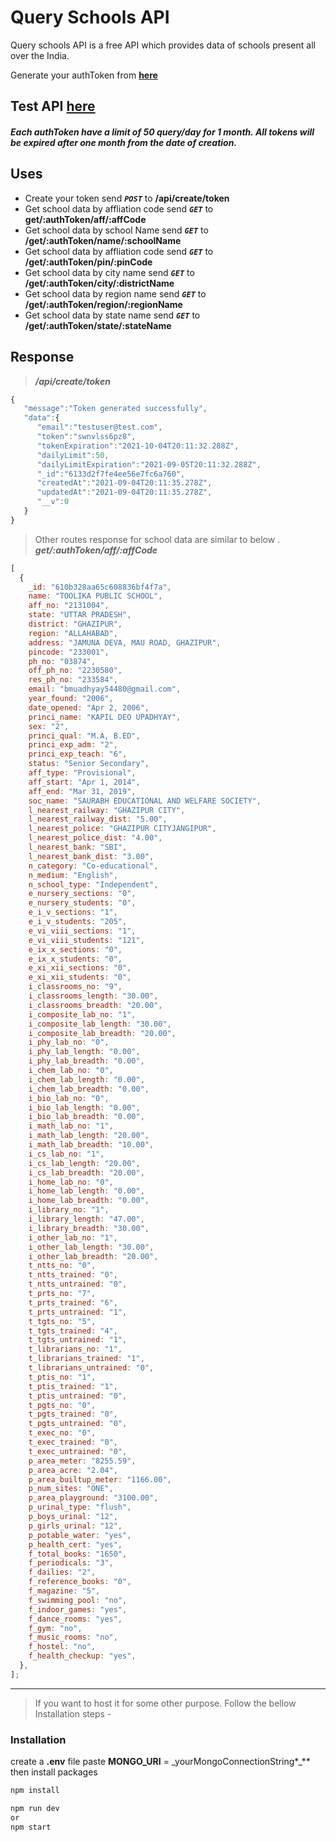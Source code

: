 # Query Schools API

Query schools API is a free API which provides data of schools present all over the India.

Generate your authToken from [**here**](https://schools.rnet.ml/)

## Test API [**here**](https://schools.rnet.ml/api-docs)

##### Each authToken have a limit of 50 query/day for 1 month. All tokens will be expired after one month from the date of creation.

## Uses

- Create your token send **_`POST`_** to **/api/create/token**
- Get school data by affliation code send **_`GET`_** to **get/:authToken/aff/:affCode**
- Get school data by school Name send **_`GET`_** to **/get/:authToken/name/:schoolName**
- Get school data by affliation code send **_`GET`_** to **/get/:authToken/pin/:pinCode**
- Get school data by city name send **_`GET`_** to **/get/:authToken/city/:districtName**
- Get school data by region name send **_`GET`_** to **/get/:authToken/region/:regionName**
- Get school data by state name send **_`GET`_** to **/get/:authToken/state/:stateName**

## Response

> **_/api/create/token_**

```javascript
{
   "message":"Token generated successfully",
   "data":{
      "email":"testuser@test.com",
      "token":"swnvlss6pz8",
      "tokenExpiration":"2021-10-04T20:11:32.288Z",
      "dailyLimit":50,
      "dailyLimitExpiration":"2021-09-05T20:11:32.288Z",
      "_id":"6133d2f7fe4ee56e7fc6a760",
      "createdAt":"2021-09-04T20:11:35.278Z",
      "updatedAt":"2021-09-04T20:11:35.278Z",
      "__v":0
   }
}
```

> Other routes response for school data are similar to below .
> **_get/:authToken/aff/:affCode_**

```javascript
[
  {
    _id: "610b328aa65c608836bf4f7a",
    name: "TOOLIKA PUBLIC SCHOOL",
    aff_no: "2131004",
    state: "UTTAR PRADESH",
    district: "GHAZIPUR",
    region: "ALLAHABAD",
    address: "JAMUNA DEVA, MAU ROAD, GHAZIPUR",
    pincode: "233001",
    ph_no: "03874",
    off_ph_no: "2230580",
    res_ph_no: "233584",
    email: "bmuadhyay54480@gmail.com",
    year_found: "2006",
    date_opened: "Apr 2, 2006",
    princi_name: "KAPIL DEO UPADHYAY",
    sex: "2",
    princi_qual: "M.A, B.ED",
    princi_exp_adm: "2",
    princi_exp_teach: "6",
    status: "Senior Secondary",
    aff_type: "Provisional",
    aff_start: "Apr 1, 2014",
    aff_end: "Mar 31, 2019",
    soc_name: "SAURABH EDUCATIONAL AND WELFARE SOCIETY",
    l_nearest_railway: "GHAZIPUR CITY",
    l_nearest_railway_dist: "5.00",
    l_nearest_police: "GHAZIPUR CITYJANGIPUR",
    l_nearest_police_dist: "4.00",
    l_nearest_bank: "SBI",
    l_nearest_bank_dist: "3.00",
    n_category: "Co-educational",
    n_medium: "English",
    n_school_type: "Independent",
    e_nursery_sections: "0",
    e_nursery_students: "0",
    e_i_v_sections: "1",
    e_i_v_students: "205",
    e_vi_viii_sections: "1",
    e_vi_viii_students: "121",
    e_ix_x_sections: "0",
    e_ix_x_students: "0",
    e_xi_xii_sections: "0",
    e_xi_xii_students: "0",
    i_classrooms_no: "9",
    i_classrooms_length: "30.00",
    i_classrooms_breadth: "20.00",
    i_composite_lab_no: "1",
    i_composite_lab_length: "30.00",
    i_composite_lab_breadth: "20.00",
    i_phy_lab_no: "0",
    i_phy_lab_length: "0.00",
    i_phy_lab_breadth: "0.00",
    i_chem_lab_no: "0",
    i_chem_lab_length: "0.00",
    i_chem_lab_breadth: "0.00",
    i_bio_lab_no: "0",
    i_bio_lab_length: "0.00",
    i_bio_lab_breadth: "0.00",
    i_math_lab_no: "1",
    i_math_lab_length: "20.00",
    i_math_lab_breadth: "10.00",
    i_cs_lab_no: "1",
    i_cs_lab_length: "20.00",
    i_cs_lab_breadth: "20.00",
    i_home_lab_no: "0",
    i_home_lab_length: "0.00",
    i_home_lab_breadth: "0.00",
    i_library_no: "1",
    i_library_length: "47.00",
    i_library_breadth: "30.00",
    i_other_lab_no: "1",
    i_other_lab_length: "30.00",
    i_other_lab_breadth: "20.00",
    t_ntts_no: "0",
    t_ntts_trained: "0",
    t_ntts_untrained: "0",
    t_prts_no: "7",
    t_prts_trained: "6",
    t_prts_untrained: "1",
    t_tgts_no: "5",
    t_tgts_trained: "4",
    t_tgts_untrained: "1",
    t_librarians_no: "1",
    t_librarians_trained: "1",
    t_librarians_untrained: "0",
    t_ptis_no: "1",
    t_ptis_trained: "1",
    t_ptis_untrained: "0",
    t_pgts_no: "0",
    t_pgts_trained: "0",
    t_pgts_untrained: "0",
    t_exec_no: "0",
    t_exec_trained: "0",
    t_exec_untrained: "0",
    p_area_meter: "8255.59",
    p_area_acre: "2.04",
    p_area_builtup_meter: "1166.00",
    p_num_sites: "ONE",
    p_area_playground: "3100.00",
    p_urinal_type: "flush",
    p_boys_urinal: "12",
    p_girls_urinal: "12",
    p_potable_water: "yes",
    p_health_cert: "yes",
    f_total_books: "1650",
    f_periodicals: "3",
    f_dailies: "2",
    f_reference_books: "0",
    f_magazine: "5",
    f_swimming_pool: "no",
    f_indoor_games: "yes",
    f_dance_rooms: "yes",
    f_gym: "no",
    f_music_rooms: "no",
    f_hostel: "no",
    f_health_checkup: "yes",
  },
];
```

---

> If you want to host it for some other purpose. Follow the bellow Installation steps -

### Installation

create a **.env** file paste **MONGO_URI** = \_yourMongoConnectionString\*\_\*\*
then install packages

```javascript
npm install

npm run dev
or
npm start
```
